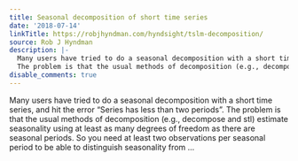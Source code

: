 ```yaml
---
title: Seasonal decomposition of short time series
date: '2018-07-14'
linkTitle: https://robjhyndman.com/hyndsight/tslm-decomposition/
source: Rob J Hyndman
description: |-
  Many users have tried to do a seasonal decomposition with a short time series, and hit the error “Series has less than two periods”.
  The problem is that the usual methods of decomposition (e.g., decompose and stl) estimate seasonality using at least as many degrees of freedom as there are seasonal periods. So you need at least two observations per seasonal period to be able to distinguish seasonality from ...
disable_comments: true
---
```

Many users have tried to do a seasonal decomposition with a short time series, and hit the error “Series has less than two periods”.
The problem is that the usual methods of decomposition (e.g., decompose and stl) estimate seasonality using at least as many degrees of freedom as there are seasonal periods. So you need at least two observations per seasonal period to be able to distinguish seasonality from ...